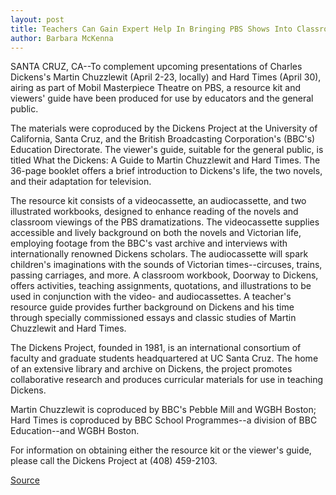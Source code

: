 ```yaml
---
layout: post
title: Teachers Can Gain Expert Help In Bringing PBS Shows Into Classrooms With Resource Kit On Martin Chuzzlewit And Hard Times
author: Barbara McKenna
---
```


SANTA CRUZ, CA--To complement upcoming presentations of Charles  Dickens's Martin Chuzzlewit (April 2-23, locally) and Hard Times  (April 30), airing as part of Mobil Masterpiece Theatre on PBS, a  resource kit and viewers' guide have been produced for use by  educators and the general public.

The materials were coproduced by the Dickens Project at the  University of California, Santa Cruz, and the British Broadcasting  Corporation's (BBC's) Education Directorate. The viewer's guide,  suitable for the general public, is titled What the Dickens: A Guide to  Martin Chuzzlewit and Hard Times. The 36-page booklet offers a  brief introduction to Dickens's life, the two novels, and their  adaptation for television.

The resource kit consists of a videocassette, an audiocassette,  and two illustrated workbooks, designed to enhance reading of the  novels and classroom viewings of the PBS dramatizations. The  videocassette supplies accessible and lively background on both the  novels and Victorian life, employing footage from the BBC's vast  archive and interviews with internationally renowned Dickens  scholars. The audiocassette will spark children's imaginations with  the sounds of Victorian times--circuses, trains, passing carriages,  and more. A classroom workbook, Doorway to Dickens, offers  activities, teaching assignments, quotations, and illustrations to be  used in conjunction with the video- and audiocassettes. A teacher's  resource guide provides further background on Dickens and his time  through specially commissioned essays and classic studies of Martin  Chuzzlewit and Hard Times.

The Dickens Project, founded in 1981, is an international  consortium of faculty and graduate students headquartered at UC  Santa Cruz. The home of an extensive library and archive on Dickens,  the project promotes collaborative research and produces curricular  materials for use in teaching Dickens.

Martin Chuzzlewit is coproduced by BBC's Pebble Mill and WGBH  Boston; Hard Times is coproduced by BBC School Programmes--a  division of BBC Education--and WGBH Boston.

For information on obtaining either the resource kit or the  viewer's guide, please call the Dickens Project at (408) 459-2103.

[Source](http://www1.ucsc.edu/news_events/press_releases/archive/94-95/03-95/032195-Resource_kits_for_t.html "Permalink to 032195-Resource_kits_for_t")
